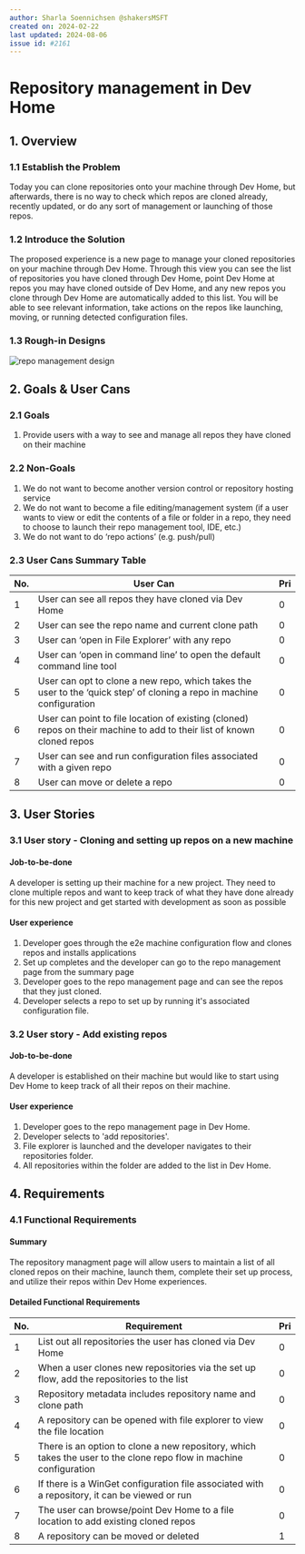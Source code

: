 ```yaml
---
author: Sharla Soennichsen @shakersMSFT
created on: 2024-02-22
last updated: 2024-08-06
issue id: #2161
---
```


# Repository management in Dev Home

## 1. Overview

### 1.1 Establish the Problem

Today you can clone repositories onto your machine through Dev Home, but afterwards, there is no way to check which repos are cloned already, recently updated, or do any sort of management or launching of those repos.

### 1.2 Introduce the Solution

The proposed experience is a new page to manage your cloned repositories on your machine through Dev Home. Through this view you can see the list of repositories you have cloned through Dev Home, point Dev Home at repos you may have cloned outside of Dev Home, and any new repos you clone through Dev Home are automatically added to this list. You will be able to see relevant information, take actions on the repos like launching, moving, or running detected configuration files.

### 1.3 Rough-in Designs

![repo management design](RepoManagement.png)

## 2. Goals & User Cans

### 2.1 Goals

1. Provide users with a way to see and manage all repos they have cloned on their machine 

### 2.2 Non-Goals

1. We do not want to become another version control or repository hosting service 
2. We do not want to become a file editing/management system (if a user wants to view  or edit the contents of a file or folder in a repo, they need to choose to launch their repo management tool, IDE, etc.) 
3. We do not want to do ‘repo actions’ (e.g. push/pull)

### 2.3 User Cans Summary Table

| No. | User Can | Pri |
| --- | -------- | --- |
| 1 | User can see all repos they have cloned via Dev Home  | 0 |
| 2 | User can see the repo name and current clone path  | 0 |
| 3 | User can ‘open in File Explorer’ with any repo  | 0 |
| 4 | User can ‘open in command line’ to open the default command line tool  | 0 |
| 5 | User can opt to clone a new repo, which takes the user to the ‘quick step’ of cloning a repo in machine configuration  | 0 |
| 6 | User can point to file location of existing (cloned) repos on their machine to add to their list of known cloned repos  | 0 |
| 7 | User can see and run configuration files associated with a given repo  | 0 |
| 8 | User can move or delete a repo  | 0 |

## 3. User Stories

### 3.1 User story - Cloning and setting up repos on a new machine

#### Job-to-be-done

A developer is setting up their machine for a new project. They need to clone multiple repos and want to keep track of what they have done already for this new project and get started with development as soon as possible

#### User experience

1. Developer goes through the e2e machine configuration flow and clones repos and installs applications
2. Set up completes and the developer can go to the repo management page from the summary page
3. Developer goes to the repo management page and can see the repos that they just cloned.
4. Developer selects a repo to set up by running it's associated configuration file. 

### 3.2 User story - Add existing repos

#### Job-to-be-done

A developer is established on their machine but would like to start using Dev Home to keep track of all their repos on their machine. 

#### User experience

1. Developer goes to the repo management page in Dev Home. 
2. Developer selects to 'add repositories'.
3. File explorer is launched and the developer navigates to their repositories folder.
4. All repositories within the folder are added to the list in Dev Home. 

## 4. Requirements

### 4.1 Functional Requirements

#### Summary

The repository managment page will allow users to maintain a list of all cloned repos on their machine, launch them, complete their set up process, and utilize their repos within Dev Home experiences. 

#### Detailed Functional Requirements

| No. | Requirement | Pri |
| --- | ----------- | --- |
| 1 | List out all repositories the user has cloned via Dev Home   | 0 |
| 2 | When a user clones new repositories via the set up flow, add the repositories to the list   | 0 |
| 3 | Repository metadata includes repository name and clone path  | 0 |
| 4 | A repository can be opened with file explorer to view the file location | 0 |
| 5 | There is an option to clone a new repository, which takes the user to the clone repo flow in machine configuration  | 0 |
| 6 | If there is a WinGet configuration file associated with a repository, it can be viewed or run | 0 |
| 7 | The user can browse/point Dev Home to a file location to add existing cloned repos  | 0 |
| 8 | A repository can be moved or deleted | 1 |
